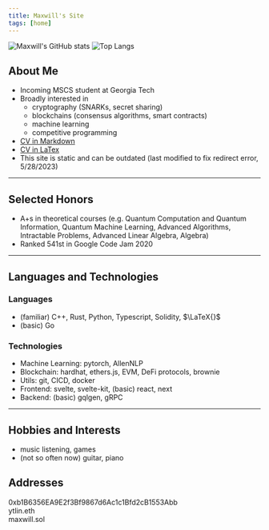 ```yaml
---
title: Maxwill's Site
tags: [home]
---
```


![Maxwill's GitHub stats](https://github-readme-stats.vercel.app/api?username=eazyreal&show_icons=true&theme=dark&include_all_commits=true)
![Top Langs](https://github-readme-stats.vercel.app/api/top-langs/?username=eazyreal&show_icons=true&theme=dark)

## About Me
- Incoming MSCS student at Georgia Tech
- Broadly interested in
  - cryptography (SNARKs, secret sharing)
  - blockchains (consensus algorithms, smart contracts)
  - machine learning
  - competitive programming
- [CV in Markdown](https://hackmd.io/@ytlin/cv)
- [CV in LaTex](https://drive.google.com/file/d/16nkGvbMUJJ8JabQOxMNzgntl9-LsBaEd)
- This site is static and can be outdated (last modified to fix redirect error, 5/28/2023)  

---

## Selected Honors
- A+s in theoretical courses (e.g. Quantum Computation and Quantum Information, Quantum Machine Learning, Advanced Algorithms, Intractable Problems, Advanced Linear Algebra, Algebra)
- Ranked 541st in Google Code Jam 2020

---

## Languages and Technologies

### Languages
- (familiar) C++, Rust, Python, Typescript, Solidity, $\LaTeX{}$
- (basic) Go

### Technologies
- Machine Learning: pytorch, AllenNLP
- Blockchain: hardhat, ethers.js, EVM, DeFi protocols, brownie
- Utils: git, CICD, docker
- Frontend: svelte, svelte-kit, (basic) react, next
- Backend: (basic) gqlgen, gRPC

---

## Hobbies and Interests
- music listening, games
- (not so often now) guitar, piano

## Addresses
0xb1B6356EA9E2f3Bf9867d6Ac1c1Bfd2cB1553Abb  
ytlin.eth  
maxwill.sol